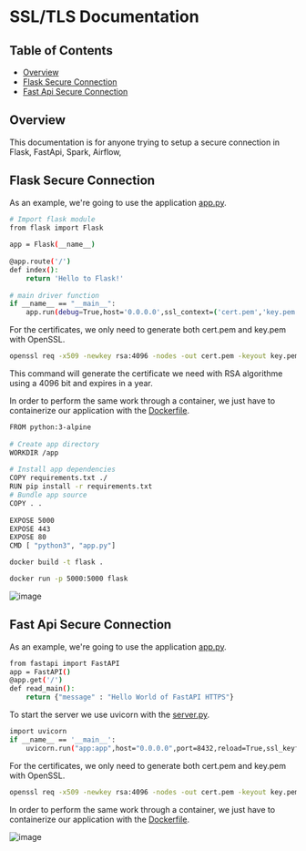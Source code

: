 # SSL/TLS Documentation

## Table of Contents

<!-- toc -->

- [Overview](#overview)
- [Flask Secure Connection](#Flask-Secure-Connection)
- [Fast Api Secure Connection](#Fast-Api-Secure-Connection)
<!-- tocstop -->

## Overview
This documentation is for anyone trying to setup a secure connection in Flask, FastApi, Spark, Airflow, 

## Flask Secure Connection
As an example, we're going to use the application [app.py](https://github.com/KubeHawk/SSL/blob/main/Flask/app.py).

```sh
# Import flask module
from flask import Flask
 
app = Flask(__name__)
 
@app.route('/')
def index():
    return 'Hello to Flask!'
 
# main driver function
if __name__ == "__main__":
    app.run(debug=True,host='0.0.0.0',ssl_context=('cert.pem','key.pem'))
```
For the certificates, we only need to generate both cert.pem and key.pem with OpenSSL.

```sh
openssl req -x509 -newkey rsa:4096 -nodes -out cert.pem -keyout key.pem -days 365
```
This command will generate the certificate we need with RSA algorithme using a 4096 bit and expires in a year.

In order to perform the same work through a container, we just have to containerize our application with the [Dockerfile](https://github.com/KubeHawk/SSL/blob/main/Flask/Dockerfile).

```sh
FROM python:3-alpine
 
# Create app directory
WORKDIR /app
 
# Install app dependencies
COPY requirements.txt ./
RUN pip install -r requirements.txt
# Bundle app source
COPY . .
 
EXPOSE 5000
EXPOSE 443
EXPOSE 80
CMD [ "python3", "app.py"]
```

```sh
docker build -t flask .
```
```sh
docker run -p 5000:5000 flask
```

![image](https://github.com/KubeHawk/SSL/assets/75808939/993ce510-a9ab-4028-a1de-61fbbe19ebc7)

## Fast Api Secure Connection
As an example, we're going to use the application [app.py](https://github.com/KubeHawk/SSL/blob/main/Fast-Api/app.py).

```sh
from fastapi import FastAPI
app = FastAPI()
@app.get('/')
def read_main():
    return {"message" : "Hello World of FastAPI HTTPS"}
```
To start the server we use uvicorn with the [server.py](https://github.com/KubeHawk/SSL/blob/main/Fast-Api/server.py).

```sh
import uvicorn
if __name__ == '__main__':
    uvicorn.run("app:app",host="0.0.0.0",port=8432,reload=True,ssl_keyfile="key.pem",ssl_certfile="cert.pem")
```
For the certificates, we only need to generate both cert.pem and key.pem with OpenSSL.

```sh
openssl req -x509 -newkey rsa:4096 -nodes -out cert.pem -keyout key.pem -days 365
```

In order to perform the same work through a container, we just have to containerize our application with the [Dockerfile](https://github.com/KubeHawk/SSL/blob/main/Fast-Api/Dockerfile).

![image](https://github.com/KubeHawk/SSL/assets/75808939/5f49df70-cac7-4a1c-b55a-208979cde00d)
